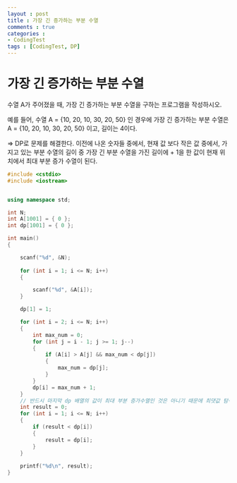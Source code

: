 ```yaml
---
layout : post
title : 가장 긴 증가하는 부분 수열
comments : true
categories : 
- CodingTest
tags : [CodingTest, DP]
---
```

# 가장 긴 증가하는 부분 수열

수열 A가 주어졌을 때, 가장 긴 증가하는 부분 수열을 구하는 프로그램을 작성하시오.

예를 들어, 수열 A = {10, 20, 10, 30, 20, 50} 인 경우에 가장 긴 증가하는 부분 수열은 A = {10, 20, 10, 30, 20, 50} 이고, 길이는 4이다.

=> DP로 문제를 해결한다.
이전에 나온 숫자들 중에서, 현재 값 보다 작은 값 중에서, 가지고 있는 부분 수열의 길이 중 가장 긴 부분 수열을 가진 길이에 + 1을 한 값이 현재 위치에서 최대 부분 증가 수열이 된다.


```cpp
#include <cstdio>
#include <iostream>


using namespace std;

int N;
int A[1001] = { 0 };
int dp[1001] = { 0 };

int main() 
{

	scanf("%d", &N);
	
	for (int i = 1; i <= N; i++)
	{

		scanf("%d", &A[i]);
	}

	dp[1] = 1;

	for (int i = 2; i <= N; i++)
	{
		int max_num = 0;
		for (int j = i - 1; j >= 1; j--)
		{
			if (A[i] > A[j] && max_num < dp[j])
			{
				max_num = dp[j];
			}
		}
		dp[i] = max_num + 1;
	}
	// 반드시 마지막 dp 배열의 값이 최대 부분 증가수열인 것은 아니기 때문에 최댓값 탐색 수행
	int result = 0;
	for (int i = 1; i <= N; i++)
	{
		if (result < dp[i])
		{
			result = dp[i];
		}
	}
	
	printf("%d\n", result);
}


```